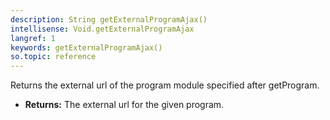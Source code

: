 ```yaml
---
description: String getExternalProgramAjax()
intellisense: Void.getExternalProgramAjax
langref: 1
keywords: getExternalProgramAjax()
so.topic: reference
---
```



Returns the external url of the program module specified after getProgram.



* **Returns:** The external url for the given program.


